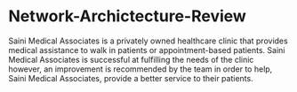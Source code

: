 # Network-Archictecture-Review

Saini Medical Associates is a privately owned healthcare clinic that provides medical assistance to walk in patients or appointment-based patients. Saini Medical Associates is successful at fulfilling the needs of the clinic however, an improvement is recommended by the team in order to help, Saini Medical Associates, provide a better service to their patients.
